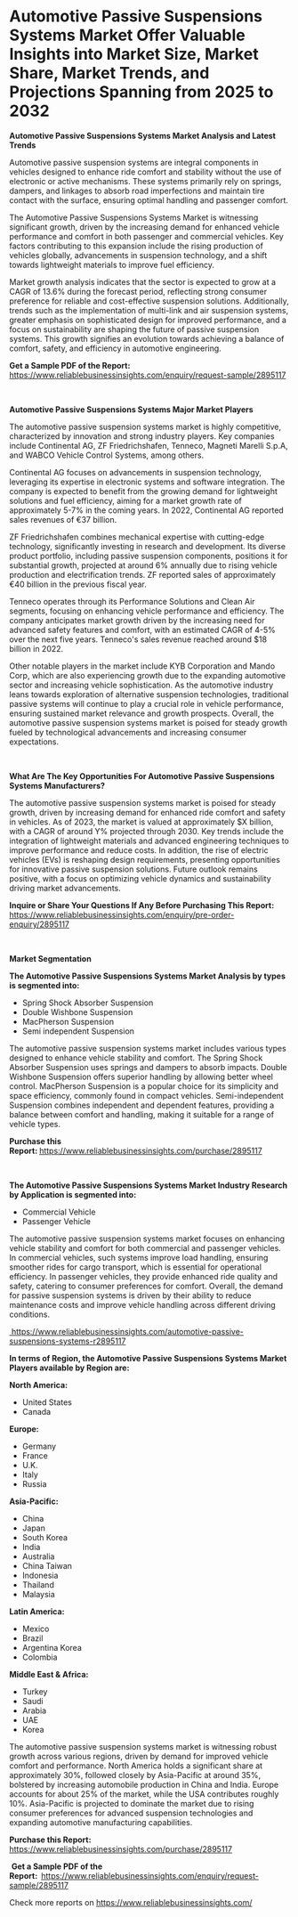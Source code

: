 <p><h1>Automotive Passive Suspensions Systems Market Offer Valuable Insights into Market Size, Market Share, Market Trends, and Projections Spanning from 2025 to 2032</h1></p><p><strong>Automotive Passive Suspensions Systems Market Analysis and Latest Trends</strong></p>
<p><p>Automotive passive suspension systems are integral components in vehicles designed to enhance ride comfort and stability without the use of electronic or active mechanisms. These systems primarily rely on springs, dampers, and linkages to absorb road imperfections and maintain tire contact with the surface, ensuring optimal handling and passenger comfort. </p><p>The Automotive Passive Suspensions Systems Market is witnessing significant growth, driven by the increasing demand for enhanced vehicle performance and comfort in both passenger and commercial vehicles. Key factors contributing to this expansion include the rising production of vehicles globally, advancements in suspension technology, and a shift towards lightweight materials to improve fuel efficiency. </p><p>Market growth analysis indicates that the sector is expected to grow at a CAGR of 13.6% during the forecast period, reflecting strong consumer preference for reliable and cost-effective suspension solutions. Additionally, trends such as the implementation of multi-link and air suspension systems, greater emphasis on sophisticated design for improved performance, and a focus on sustainability are shaping the future of passive suspension systems. This growth signifies an evolution towards achieving a balance of comfort, safety, and efficiency in automotive engineering.</p></p>
<p><strong>Get a Sample PDF of the Report:&nbsp;</strong> <a href="https://www.reliablebusinessinsights.com/enquiry/request-sample/2895117?utm_campaign=2794&utm_medium=2&utm_source=Github&utm_content=ia&utm_term=15032025&utm_id=automotive-passive-suspensions-systems">https://www.reliablebusinessinsights.com/enquiry/request-sample/2895117</a></p>
<p>&nbsp;</p>
<p><strong>Automotive Passive Suspensions Systems Major Market Players</strong></p>
<p><p>The automotive passive suspension systems market is highly competitive, characterized by innovation and strong industry players. Key companies include Continental AG, ZF Friedrichshafen, Tenneco, Magneti Marelli S.p.A, and WABCO Vehicle Control Systems, among others. </p><p>Continental AG focuses on advancements in suspension technology, leveraging its expertise in electronic systems and software integration. The company is expected to benefit from the growing demand for lightweight solutions and fuel efficiency, aiming for a market growth rate of approximately 5-7% in the coming years. In 2022, Continental AG reported sales revenues of €37 billion.</p><p>ZF Friedrichshafen combines mechanical expertise with cutting-edge technology, significantly investing in research and development. Its diverse product portfolio, including passive suspension components, positions it for substantial growth, projected at around 6% annually due to rising vehicle production and electrification trends. ZF reported sales of approximately €40 billion in the previous fiscal year.</p><p>Tenneco operates through its Performance Solutions and Clean Air segments, focusing on enhancing vehicle performance and efficiency. The company anticipates market growth driven by the increasing need for advanced safety features and comfort, with an estimated CAGR of 4-5% over the next five years. Tenneco's sales revenue reached around $18 billion in 2022.</p><p>Other notable players in the market include KYB Corporation and Mando Corp, which are also experiencing growth due to the expanding automotive sector and increasing vehicle sophistication. As the automotive industry leans towards exploration of alternative suspension technologies, traditional passive systems will continue to play a crucial role in vehicle performance, ensuring sustained market relevance and growth prospects. Overall, the automotive passive suspension systems market is poised for steady growth fueled by technological advancements and increasing consumer expectations.</p></p>
<p>&nbsp;</p>
<p><strong>What Are The Key Opportunities For Automotive Passive Suspensions Systems Manufacturers?</strong></p>
<p><p>The automotive passive suspension systems market is poised for steady growth, driven by increasing demand for enhanced ride comfort and safety in vehicles. As of 2023, the market is valued at approximately $X billion, with a CAGR of around Y% projected through 2030. Key trends include the integration of lightweight materials and advanced engineering techniques to improve performance and reduce costs. In addition, the rise of electric vehicles (EVs) is reshaping design requirements, presenting opportunities for innovative passive suspension solutions. Future outlook remains positive, with a focus on optimizing vehicle dynamics and sustainability driving market advancements.</p></p>
<p><strong>Inquire or Share Your Questions If Any Before Purchasing This Report:</strong> <a href="https://www.reliablebusinessinsights.com/enquiry/pre-order-enquiry/2895117?utm_campaign=2794&utm_medium=2&utm_source=Github&utm_content=ia&utm_term=15032025&utm_id=automotive-passive-suspensions-systems">https://www.reliablebusinessinsights.com/enquiry/pre-order-enquiry/2895117</a></p>
<p>&nbsp;</p>
<p><strong>Market Segmentation</strong></p>
<p><strong>The Automotive Passive Suspensions Systems Market Analysis by types is segmented into:</strong></p>
<p><ul><li>Spring Shock Absorber Suspension</li><li>Double Wishbone Suspension</li><li>MacPherson Suspension</li><li>Semi independent Suspension</li></ul></p>
<p><p>The automotive passive suspension systems market includes various types designed to enhance vehicle stability and comfort. The Spring Shock Absorber Suspension uses springs and dampers to absorb impacts. Double Wishbone Suspension offers superior handling by allowing better wheel control. MacPherson Suspension is a popular choice for its simplicity and space efficiency, commonly found in compact vehicles. Semi-independent Suspension combines independent and dependent features, providing a balance between comfort and handling, making it suitable for a range of vehicle types.</p></p>
<p><strong>Purchase this Report:&nbsp;</strong><a href="https://www.reliablebusinessinsights.com/purchase/2895117?utm_campaign=2794&utm_medium=2&utm_source=Github&utm_content=ia&utm_term=15032025&utm_id=automotive-passive-suspensions-systems">https://www.reliablebusinessinsights.com/purchase/2895117</a></p>
<p>&nbsp;</p>
<p><strong>The Automotive Passive Suspensions Systems Market Industry Research by Application is segmented into:</strong></p>
<p><ul><li>Commercial Vehicle</li><li>Passenger Vehicle</li></ul></p>
<p><p>The automotive passive suspension systems market focuses on enhancing vehicle stability and comfort for both commercial and passenger vehicles. In commercial vehicles, such systems improve load handling, ensuring smoother rides for cargo transport, which is essential for operational efficiency. In passenger vehicles, they provide enhanced ride quality and safety, catering to consumer preferences for comfort. Overall, the demand for passive suspension systems is driven by their ability to reduce maintenance costs and improve vehicle handling across different driving conditions.</p></p>
<p><a href="https://www.reliablebusinessinsights.com/automotive-passive-suspensions-systems-r2895117?utm_campaign=2794&utm_medium=2&utm_source=Github&utm_content=ia&utm_term=15032025&utm_id=automotive-passive-suspensions-systems">&nbsp;https://www.reliablebusinessinsights.com/automotive-passive-suspensions-systems-r2895117</a></p>
<p><strong>In terms of Region, the Automotive Passive Suspensions Systems Market Players available by Region are:</strong></p>
<p>
    <p> <strong> North America: </strong>
        <ul>
            <li>United States</li>
            <li>Canada</li>
        </ul>
        </p> 
    <p> <strong> Europe: </strong>
        <ul>
            <li>Germany</li>
            <li>France</li>
            <li>U.K.</li>
            <li>Italy</li>
            <li>Russia</li>
        </ul>
        </p> 
    <p> <strong> Asia-Pacific: </strong>
        <ul>
            <li>China</li>
            <li>Japan</li>
            <li>South Korea</li>
            <li>India</li>
            <li>Australia</li>
            <li>China Taiwan</li>
            <li>Indonesia</li>
            <li>Thailand</li>
            <li>Malaysia</li>
        </ul>
        </p> 
    <p> <strong> Latin America: </strong>
        <ul>
            <li>Mexico</li>
            <li>Brazil</li>
            <li>Argentina Korea</li>
            <li>Colombia</li>
        </ul>
        </p> 
    <p> <strong> Middle East & Africa: </strong>
        <ul>
            <li>Turkey</li>
            <li>Saudi</li>
            <li>Arabia</li>
            <li>UAE</li>
            <li>Korea</li>
        </ul>
    </p>
    </p>
<p><p>The automotive passive suspension systems market is witnessing robust growth across various regions, driven by demand for improved vehicle comfort and performance. North America holds a significant share at approximately 30%, followed closely by Asia-Pacific at around 35%, bolstered by increasing automobile production in China and India. Europe accounts for about 25% of the market, while the USA contributes roughly 10%. Asia-Pacific is projected to dominate the market due to rising consumer preferences for advanced suspension technologies and expanding automotive manufacturing capabilities.</p></p>
<p><strong>Purchase this Report: </strong><a href="https://www.reliablebusinessinsights.com/purchase/2895117?utm_campaign=2794&utm_medium=2&utm_source=Github&utm_content=ia&utm_term=15032025&utm_id=automotive-passive-suspensions-systems">https://www.reliablebusinessinsights.com/purchase/2895117</a></p>
<p>&nbsp;<strong>Get a Sample PDF of the Report:&nbsp;&nbsp;</strong><a href="https://www.reliablebusinessinsights.com/enquiry/request-sample/2895117?utm_campaign=2794&utm_medium=2&utm_source=Github&utm_content=ia&utm_term=15032025&utm_id=automotive-passive-suspensions-systems">https://www.reliablebusinessinsights.com/enquiry/request-sample/2895117</a></p>
<p><strong></strong></p>
<p>Check more reports on <a href="https://www.reliablebusinessinsights.com/?utm_campaign=2794&utm_medium=2&utm_source=Github&utm_content=ia&utm_term=15032025&utm_id=automotive-passive-suspensions-systems">https://www.reliablebusinessinsights.com/</a></p>